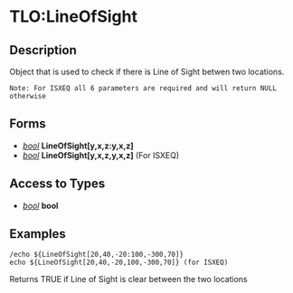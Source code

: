 # TLO:LineOfSight

## Description

Object that is used to check if there is Line of Sight betwen two locations.

`Note: For ISXEQ all 6 parameters are required and will return NULL otherwise`

## Forms

* [_bool_](../data-types/datatype-bool.md) **LineOfSight[**y,x,z:y,x,z**]**
* [_bool_](../data-types/datatype-bool.md) **LineOfSight[**y,x,z,y,x,z**]** (For ISXEQ)

## Access to Types

* [_bool_](../data-types/datatype-bool.md) **bool**

## Examples

`/echo ${LineOfSight[20,40,-20:100,-300,70]}`  
`echo ${LineOfSight[20,40,-20,100,-300,70]} (for ISXEQ)`

Returns TRUE if Line of Sight is clear between the two locations
